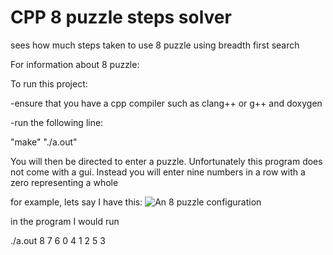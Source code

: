 # CPP 8 puzzle steps solver
 sees how much steps taken to use 8 puzzle using breadth first search 

 For information about 8 puzzle:


 To run this project:

 -ensure that you have a cpp compiler such as clang++ or g++ and doxygen 

-run the following line:

"make"
"./a.out"

You will then be directed to enter a puzzle. Unfortunately this program does not come with a gui. Instead you will enter nine numbers in a row with a zero representing a whole 

for example, lets say I have this:
![An 8 puzzle configuration](8puzzleimage.png)

in the program I would run 

./a.out
8
7
6
0
4
1
2
5
3